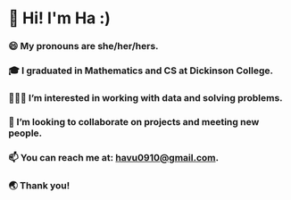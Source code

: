 # 👋 Hi! I'm Ha :)

### 😄  My pronouns are she/her/hers.
### 🎓  I graduated in Mathematics and CS at Dickinson College.
### 👩🏻‍💻  I’m interested in working with data and solving problems.
### 💞️  I’m looking to collaborate on projects and meeting new people.
### 📫  You can reach me at: havu0910@gmail.com.  
### 🌏  Thank you!
